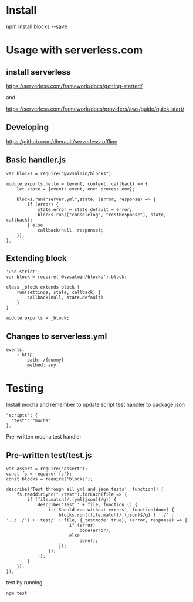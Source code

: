 # Install

npm install blocks --save

# Usage with serverless.com

## install serverless

https://serverless.com/framework/docs/getting-started/

and

https://serverless.com/framework/docs/providers/aws/guide/quick-start/

## Developing

https://github.com/dherault/serverless-offline

## Basic handler.js

```
var blocks = require("@vvsalmin/blocks")

module.exports.hello = (event, context, callback) => {
    let state = {event: event, env: process.env};
    
    blocks.run("server.yml",state, (error, response) => {
        if (error) {
            state.error = state.default = error;
            blocks.run(["consolelog", "restResponse"], state, callback);
        } else
            callback(null, response);
    });
};

```

## Extending block

```
'use strict';
var block = require('@vvsalmin/blocks').block;

class _block extends block {
    run(settings, state, callback) {
        callback(null, state.default)
    }
}

module.exports = _block;
``` 

## Changes to serverless.yml

```
events:
    - http:
        path: /{dummy}
        method: any
```


# Testing

Install mocha and remember to update script test handler to package.json

```
"scripts": {
  "test": "mocha"
},
```

Pre-written mocha test handler

## Pre-written test/test.js

```
var assert = require('assert');
const fs = require('fs');
const blocks = require('blocks');

describe('Test through all yml and json tests', function() {
    fs.readdirSync("./test").forEach(file => {
        if (file.match(/.(yml|json)$/g)) {
            describe('Test ' + file, function () {
                it('Should run without errors', function(done) {
                    blocks.run((file.match(/.(json)$/g) ? './' : '../../') + 'test/' + file, {_testmode: true}, (error, response) => {
                        if (error)
                            done(error);
                        else
                            done();
                    });
                });
            });
        }
    });
});
```

test by running
```
npm test
```